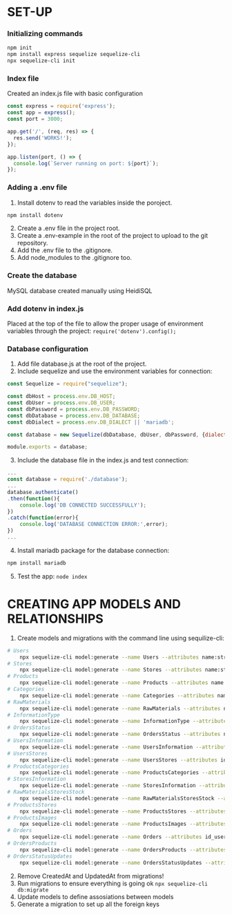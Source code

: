 # SET-UP

### Initializing commands
```BASH
npm init
npm install express sequelize sequelize-cli
npx sequelize-cli init
```

### Index file
Created an index.js file with basic configuration
```JavaScript
const express = require('express');
const app = express();
const port = 3000;

app.get('/', (req, res) => {
  res.send('WORKS!');
});

app.listen(port, () => {
  console.log(`Server running on port: ${port}`);
});
```

### Adding a .env file
1. Install dotenv to read the variables inside the poroject.
```BASH
npm install dotenv
```
2. Create a .env file in the project root.
3. Create a .env-example in the root of the project to upload to the git repository.
4. Add the .env file to the .gitignore.
5. Add node_modules to the .gitignore too.

### Create the database
MySQL database created manually using HeidiSQL

### Add dotenv in index.js
Placed at the top of the file to allow the proper usage of environment variables through the project: ``` require('dotenv').config(); ```

### Database configuration
1. Add file database.js at the root of the project.
2. Include sequelize and use the environment variables for connection:
```JavaScript
const Sequelize = require("sequelize");

const dbHost = process.env.DB_HOST;
const dbUser = process.env.DB_USER;
const dbPassword = process.env.DB_PASSWORD;
const dbDatabase = process.env.DB_DATABASE;
const dbDialect = process.env.DB_DIALECT || 'mariadb';

const database = new Sequelize(dbDatabase, dbUser, dbPassword, {dialect:dbDialect,host:dbHost});

module.exports = database;
```
3. Include the database file in the index.js and test connection:
```JavaScript
...
const database = require('./database');
...
database.authenticate()
.then(function(){
    console.log('DB CONNECTED SUCCESSFULLY');
})
.catch(function(error){
    console.log('DATABASE CONNECTION ERROR:',error);
})
...
```
4. Install mariadb package for the database connection:
```BASH
npm install mariadb
```
5. Test the app: ``` node index ```

# CREATING APP MODELS AND RELATIONSHIPS
1. Create models and migrations with the command line using sequilize-cli:
```BASH
# Users
	npx sequelize-cli model:generate --name Users --attributes name:string,email:string
# Stores
	npx sequelize-cli model:generate --name Stores --attributes name:string
# Products
	npx sequelize-cli model:generate --name Products --attributes name:string,cost:float,price:float
# Categories
	npx sequelize-cli model:generate --name Categories --attributes name:string
# RawMaterials
	npx sequelize-cli model:generate --name RawMaterials --attributes name:string,min:float,max:float
# InformationType
	npx sequelize-cli model:generate --name InformationType --attributes name:string
# OrdersStatus
	npx sequelize-cli model:generate --name OrdersStatus --attributes name:string
# UsersInformation
	npx sequelize-cli model:generate --name UsersInformation --attributes id_user:integer,id_type:integer,information:string
# UsersStores
	npx sequelize-cli model:generate --name UsersStores --attributes id_user:integer,id_store:integer
# ProductsCategories
	npx sequelize-cli model:generate --name ProductsCategories --attributes id_product:integer,id_category:integer
# StoresInformation
	npx sequelize-cli model:generate --name StoresInformation --attributes id_store:integer,id_type:integer,information:string
# RawMaterialsStoresStock
	npx sequelize-cli model:generate --name RawMaterialsStoresStock --attributes id_rawmaterial:integer,id_store:integer,stock:float
# ProductsStores
	npx sequelize-cli model:generate --name ProductsStores --attributes id_product:integer,id_store:integer
# ProductsImages
	npx sequelize-cli model:generate --name ProductsImages --attributes id_product:integer,image:string
# Orders
	npx sequelize-cli model:generate --name Orders --attributes id_user:integer,id_store:integer,id_status:integer,discount:float,datetime:DATE
# OrdersProducts
	npx sequelize-cli model:generate --name OrdersProducts --attributes id_order:integer,id_product:integer,cost:float,price:float,quantity:float
# OrdersStatusUpdates
	npx sequelize-cli model:generate --name OrdersStatusUpdates --attributes id_order:integer,id_status_prev:integer,id_status_new:integer,datetime:DATE

```
2. Remove CreatedAt and UpdatedAt from migrations!
3. Run migrations to ensure everything is going ok ``` npx sequelize-cli db:migrate ```
3. Update models to define assosiations between models
4. Generate a migration to set up all the foreign keys
